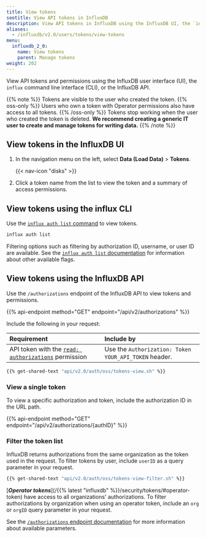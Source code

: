 ```yaml
---
title: View tokens
seotitle: View API tokens in InfluxDB
description: View API tokens in InfluxDB using the InfluxDB UI, the `influx` CLI, or the InfluxDB API.
aliases:
  - /influxdb/v2.0/users/tokens/view-tokens
menu:
  influxdb_2_0:
    name: View tokens
    parent: Manage tokens
weight: 202
---
```


View API tokens and permissions using the InfluxDB user interface (UI),
the `influx` command line interface (CLI), or the InfluxDB API.

{{% note %}}
Tokens are visible to the user who created the token. {{% oss-only %}} Users who own a token with Operator permissions also have access to all tokens. {{% /oss-only %}} Tokens stop working when the user who created the token is deleted.
**We recommend creating a generic IT user to create and manage tokens for writing data.**
{{% /note %}}

## View tokens in the InfluxDB UI

1. In the navigation menu on the left, select **Data (Load Data)** > **Tokens**.

    {{< nav-icon "disks" >}}

2. Click a token name from the list to view the token and a summary of access permissions.

## View tokens using the influx CLI

Use the [`influx auth list` command](/influxdb/v2.0/reference/cli/influx/auth/list)
to view tokens.

```sh
influx auth list
```

Filtering options such as filtering by authorization ID, username, or user ID are available.
See the [`influx auth list` documentation](/influxdb/v2.0/reference/cli/influx/auth/list)
for information about other available flags.

## View tokens using the InfluxDB API

Use the `/authorizations` endpoint of the InfluxDB API to view tokens and permissions.

{{% api-endpoint method="GET" endpoint="/api/v2/authorizations" %}}

Include the following in your request:

| Requirement          | Include by                                               |
|:-----------          |:----------                                               |
| API token with the [`read: authorizations`](/influxdb/v2.0/api/#operation/PostAuthorizations) permission  | Use the `Authorization: Token YOUR_API_TOKEN` header.                   |

```sh
{{% get-shared-text "api/v2.0/auth/oss/tokens-view.sh" %}}
```

### View a single token

To view a specific authorization and token, include the authorization ID in the URL path.

{{% api-endpoint method="GET" endpoint="/api/v2/authorizations/{authID}" %}}

### Filter the token list

InfluxDB returns authorizations from the same organization as the token used in the request.
To filter tokens by user, include `userID` as a query parameter in your request.

```sh
{{% get-shared-text "api/v2.0/auth/oss/tokens-view-filter.sh" %}}
```

[***Operator tokens***](/{{% latest "influxdb" %}}/security/tokens/#operator-token) have access to all organizations' authorizations.
To filter authorizations by organization when using an operator token, include an `org` or `orgID` query parameter in your request.

See the [`/authorizations` endpoint documentation](/influxdb/v2.0/api/#tag/Authorizations) for more information about available parameters.
